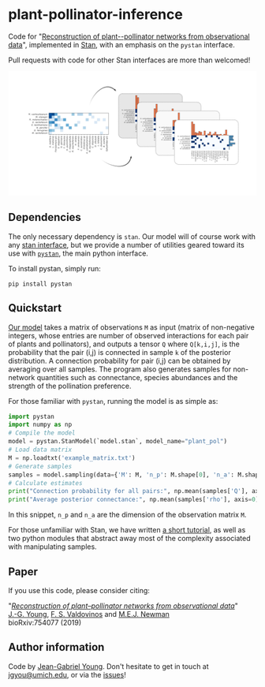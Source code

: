 # plant-pollinator-inference 

Code for "[Reconstruction of plant--pollinator networks from observational data](https://www.biorxiv.org/content/10.1101/754077v1)", implemented in [Stan](http://mc-stan.org), with an emphasis on the `pystan` interface.


Pull requests with code for other Stan interfaces are more than welcomed!

![](repoimg.png)


## Dependencies

The only necessary dependency is `stan`. 
Our model will of course work with any [stan interface](https://mc-stan.org/users/interfaces/index.html), but we provide a number of utilities geared toward its use with [`pystan`](https://pypi.org/project/pystan/), the main python interface.

To install pystan, simply run:

    pip install pystan


## Quickstart

[Our model](model.stan) takes a matrix of observations `M` as input (matrix of non-negative integers, whose entries are number of observed interactions for each pair of plants and pollinators), and outputs a tensor `Q` where `Q[k,i,j]`, is the probability that the pair (i,j) is connected in sample `k` of the posterior distribution. A connection probability for pair (i,j) can be obtained by averaging over all samples. The program also generates samples for non-network quantities such as connectance, species abundances and the strength of the pollination preference.

For those familiar with `pystan`, running the model is as simple as:

```python
import pystan
import numpy as np
# Compile the model
model = pystan.StanModel(`model.stan`, model_name="plant_pol")
# Load data matrix
M = np.loadtxt('example_matrix.txt')
# Generate samples
samples = model.sampling(data={'M': M, 'n_p': M.shape[0], 'n_a': M.shape[1]})
# Calculate estimates
print("Connection probability for all pairs:", np.mean(samples['Q'], axis=0)
print("Average posterior connectance:", np.mean(samples['rho'], axis=0)))
```

In this snippet,  `n_p` and `n_a` are the dimension of the observation matrix `M`.

For those unfamiliar with Stan, we have written [a short tutorial](python_example.ipynb), as well as two python modules that abstract away most of the complexity associated with manipulating samples.

## Paper

If you use this code, please consider citing:

"[*Reconstruction of plant–pollinator networks from observational data*](https://www.biorxiv.org/content/10.1101/754077v1)"<br/>
[J.-G. Young](http://jgyoung.ca), [F. S. Valdovinos](https://www.fsvaldovinos.com) and [M.E.J. Newman](http://www-personal.umich.edu/~mejn/)<br/>
bioRxiv:754077 (2019) <br/>

## Author information

Code by [Jean-Gabriel Young](www.jgyoung.ca). Don't hesitate to get in touch at <jgyou@umich.edu>, or via the [issues](https://github.com/jg-you/plant-pollinator-inference/issues)!

